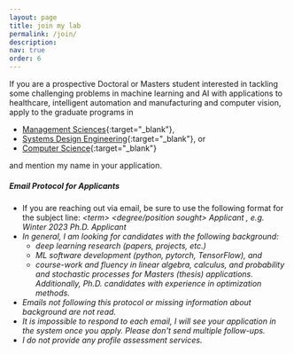 ```yaml
---
layout: page
title: join my lab
permalink: /join/
description:
nav: true
order: 6
---
```


If you are a prospective Doctoral or Masters student interested in tackling some challenging problems in machine learning and AI with applications to healthcare, intelligent automation and manufacturing and computer vision, apply to the graduate programs in
* [Management Sciences](https://uwaterloo.ca/graduate-studies-postdoctoral-affairs/future-students/programs/management-sciences-phd-waterloo){:target="\_blank"}, 
* [Systems Design Engineering](https://uwaterloo.ca/systems-design-engineering/graduate-students/future/masc-and-phd){:target="\_blank"}, or 
* [Computer Science](https://cs.uwaterloo.ca/future-graduate-students/applying-admissions){:target="\_blank"} 

and mention my name in your application. 

##### Email Protocol for Applicants
* If you are reaching out via email, be sure to use the following format for the subject line: <em> \<term\><year> <degree/position sought> Applicant <em>, e.g. Winter 2023 Ph.D. Applicant
* In general, I am looking for candidates with the following background:
	- deep learning research (papers, projects, etc.) 
	- ML software development (python, pytorch, TensorFlow), and 
	- course-work and fluency in linear algebra, calculus, and probability and stochastic processes for Masters (thesis) applications. Additionally, Ph.D. candidates with experience in optimization methods.
* Emails not following this protocol or missing information about background are not read. 
* It is impossible to respond to each email, I will see your application in the system once you apply. Please don't send multiple follow-ups.
* I do not provide any profile assessment services. 




